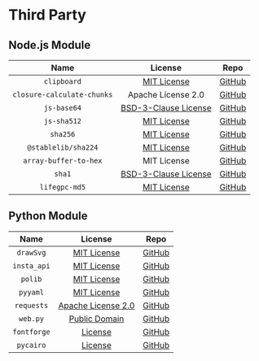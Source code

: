# Third Party
## Node.js Module
| Name | License | Repo |
|:----:|:-------:|:---------:|
|`clipboard`|[MIT License](https://github.com/zenorocha/clipboard.js/blob/master/LICENSE)|[GitHub](https://github.com/zenorocha/clipboard.js)|
|`closure-calculate-chunks`|Apache License 2.0|[GitHub](https://github.com/ChadKillingsworth/closure-calculate-chunks)|
|`js-base64`|[BSD-3-Clause License](https://github.com/dankogai/js-base64/blob/main/LICENSE.md)|[GitHub](https://github.com/dankogai/js-base64)|
|`js-sha512`|[MIT License](https://github.com/emn178/js-sha512/blob/master/LICENSE.txt)|[GitHub](https://github.com/emn178/js-sha512)|
|`sha256`|[MIT License](https://www.npmjs.com/package/sha256#license)|[GitHub](https://github.com/cryptocoinjs/sha256)|
|`@stablelib/sha224`|[MIT License](https://github.com/StableLib/stablelib/blob/master/packages/sha224/LICENSE)|[GitHub](https://github.com/StableLib/stablelib/tree/master/packages/sha224)|
|`array-buffer-to-hex`|MIT License|[GitHub](https://github.com/LinusU/array-buffer-to-hex)|
|`sha1`|[BSD-3-Clause License](https://github.com/pvorb/node-sha1/blob/master/LICENSE)|[GitHub](https://github.com/pvorb/node-sha1)|
|`lifegpc-md5`|[MIT License](https://github.com/lifegpc/lifegpc-md5/blob/master/LICENSE)|[GitHub](https://github.com/lifegpc/lifegpc-md5)|
## Python Module
| Name | License | Repo |
|:----:|:-------:|:----:|
|`drawSvg`|[MIT License](https://github.com/cduck/drawSvg/blob/master/LICENSE.txt)|[GitHub](https://github.com/cduck/drawSvg)|
|`insta_api`|[MIT License](https://github.com/orlandodiaz/insta_api/blob/master/LICENSE)|[GitHub](https://github.com/orlandodiaz/insta_api)|
|`polib`|[MIT License](https://github.com/izimobil/polib/blob/master/LICENSE)|[GitHub](https://github.com/izimobil/polib)|
|`pyyaml`|[MIT License](https://github.com/yaml/pyyaml/blob/master/LICENSE)|[GitHub](https://github.com/yaml/pyyaml)|
|`requests`|[Apache License 2.0](https://github.com/psf/requests/blob/master/LICENSE)|[GitHub](https://github.com/psf/requests)|
|`web.py`|[Public Domain](https://github.com/webpy/webpy/blob/master/LICENSE.txt)|[GitHub](https://github.com/webpy/webpy)|
|`fontforge`|[License](https://github.com/fontforge/fontforge/blob/master/LICENSE)|[GitHub](https://github.com/fontforge/fontforge)|
|`pycairo`|[License](https://github.com/pygobject/pycairo/blob/master/COPYING)|[GitHub](https://github.com/pygobject/pycairo)|
